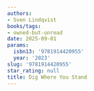 ```yaml
---
authors:
- Sven Lindqvist
books/tags:
- owned-but-unread
date: 2025-09-01
params:
  isbn13: '9781914420955'
  year: '2023'
slug: '9781914420955'
star_rating: null
title: Dig Where You Stand
---
```


<!--more-->